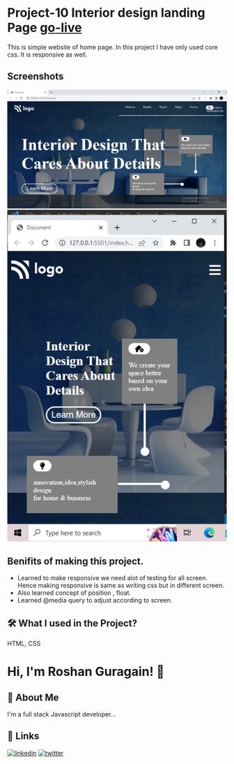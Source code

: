 # Project-10 Interior design landing Page [go-live](https://p-10.netlify.app/)
This is simple website of home page. In this project I have only used core css. It is responsive as well.





## Screenshots

![App Screenshot](./screenshot/Screenshot%20(123).png)
![App Screenshot](./screenshot/Screenshot%20(125).png)



## Benifits of making this project.


 - Learned to make responsive we need alot of testing for all screen. Hence making responsive is same as writing css but in different screen.
 - Also learned concept of position , float.
 - Learned @media query to adjust according to screen.
 



## 🛠 What I used  in the Project?
 HTML, CSS


# Hi, I'm Roshan Guragain! 👋

## 🚀 About Me
I'm a full stack Javascript developer...


## 🔗 Links

[![linkedin](https://img.shields.io/badge/linkedin-0A66C2?style=for-the-badge&logo=linkedin&logoColor=white)](https://www.linkedin.com/in/roshan-guragain-guragain-747aa4245/)
[![twitter](https://img.shields.io/badge/twitter-1DA1F2?style=for-the-badge&logo=twitter&logoColor=white)](https://twitter.com/RoshanGuragain3)



